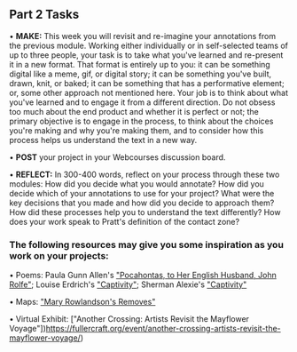 ## Part 2 Tasks

•	**MAKE:** This week you will revisit and re-imagine your annotations from the previous module. Working either individually or in self-selected teams of up to three people, your task is to take what you've learned and re-present it in a new format. That format is entirely up to you: it can be something digital like a meme, gif, or digital story; it can be something you've built, drawn, knit, or baked; it can be something that has a performative element; or, some other approach not mentioned here. Your job is to think about what you've learned and to engage it from a different direction. Do not obsess too much about the end product and whether it is perfect or not; the primary objective is to engage in the process, to think about the choices you're making and why you're making them, and to consider how this process helps us understand the text in a new way. 

•	**POST** your project in your Webcourses discussion board.

•	**REFLECT:** In 300-400 words, reflect on your process through these two modules: How did you decide what you would annotate? How did you decide which of your annotations to use for your project? What were the key decisions that you made and how did you decide to approach them? How did these processes help you to understand the text differently? How does your work speak to Pratt's definition of the contact zone?

### The following resources may give you some inspiration as you work on your projects:
•	Poems: Paula Gunn Allen's ["Pocahontas, to Her English Husband, John Rolfe"](https://www.google.com/url?sa=t&rct=j&q=&esrc=s&source=web&cd=&ved=2ahUKEwiPhtqC0Lz0AhUzVzABHVK2BSQQFnoECAMQAQ&url=https%3A%2F%2Fwaltonhigh.typepad.com%2Ffiles%2Fpocahontas_to_her_english_husband-.pdf&usg=AOvVaw3BWbR-e-PFg0-0MiJH-ms8); Louise Erdrich's ["Captivity"](https://www.poetryfoundation.org/poems/43080/captivity); Sherman Alexie's ["Captivity"](https://genius.com/Sherman-alexie-captivity-annotated)

•	Maps: ["Mary Rowlandson's Removes"](https://www.arcgis.com/apps/MapJournal/index.html?appid=b76736c91d7d487c8ee7cc31f7a7675b)

•	Virtual Exhibit: ["Another Crossing: Artists Revisit the Mayflower Voyage"])https://fullercraft.org/event/another-crossing-artists-revisit-the-mayflower-voyage/) 


